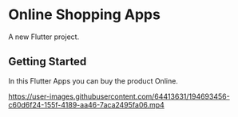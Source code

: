 # Online Shopping Apps 

A new Flutter project.

## Getting Started

In this Flutter Apps you can buy the product Online.  

https://user-images.githubusercontent.com/64413631/194693456-c60d6f24-155f-4189-aa46-7aca2495fa06.mp4

